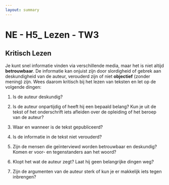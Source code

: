 ```yaml
---
layout: summary
---
```


# NE - H5_ Lezen - TW3

## Kritisch Lezen

Je kunt snel informatie vinden via verschillende media, maar het is niet altijd **betrouwbaar**. De informatie kan onjuist zijn door slordigheid of gebrek aan deskundigheid van de auteur, verouderd zijn of niet **objectief** (zonder mening) zijn. Wees daarom kritisch bij het lezen van teksten en let op de volgende dingen:

1. Is de auteur deskundig?

2. Is de auteur onpartijdig of heeft hij een bepaald belang? Kun je uit de tekst of het onderschrift iets afleiden over de opleiding of het beroep van de auteur?

3. Waar en wanneer is de tekst gepubliceerd?

4. Is de informatie in de tekst niet verouderd?

5. Zijn de mensen die geïnterviewd worden betrouwbaar en deskundig? Komen er voor- en tegenstanders aan het woord?

6. Klopt het wat de auteur zegt? Laat hij geen belangrijke dingen weg?

7. Zijn de argumenten van de auteur sterk of kun je er makkelijk iets tegen inbrengen?
